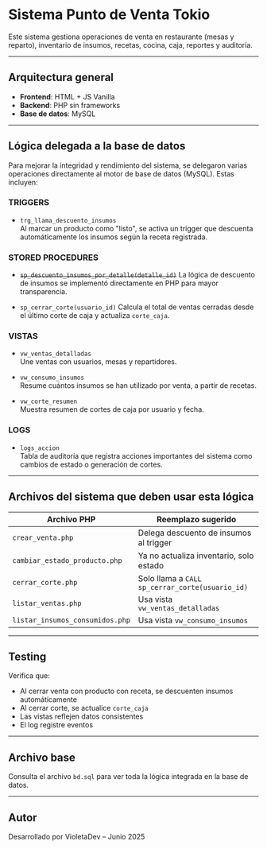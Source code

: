 
#  Sistema Punto de Venta Tokio

Este sistema gestiona operaciones de venta en restaurante (mesas y reparto), inventario de insumos, recetas, cocina, caja, reportes y auditoría.

---

##  Arquitectura general

- **Frontend**: HTML + JS Vanilla
- **Backend**: PHP sin frameworks
- **Base de datos**: MySQL

---

##  Lógica delegada a la base de datos

Para mejorar la integridad y rendimiento del sistema, se delegaron varias operaciones directamente al motor de base de datos (MySQL). Estas incluyen:

###  TRIGGERS

- `trg_llama_descuento_insumos`  
  Al marcar un producto como "listo", se activa un trigger que descuenta automáticamente los insumos según la receta registrada.

###  STORED PROCEDURES

- ~~`sp_descuento_insumos_por_detalle(detalle_id)`~~
  La lógica de descuento de insumos se implementó directamente en PHP para
  mayor transparencia.

- `sp_cerrar_corte(usuario_id)`
  Calcula el total de ventas cerradas desde el último corte de caja y actualiza `corte_caja`.

###  VISTAS

- `vw_ventas_detalladas`  
  Une ventas con usuarios, mesas y repartidores.

- `vw_consumo_insumos`  
  Resume cuántos insumos se han utilizado por venta, a partir de recetas.

- `vw_corte_resumen`  
  Muestra resumen de cortes de caja por usuario y fecha.

###  LOGS

- `logs_accion`  
  Tabla de auditoría que registra acciones importantes del sistema como cambios de estado o generación de cortes.

---

##  Archivos del sistema que deben usar esta lógica

| Archivo PHP | Reemplazo sugerido |
|-------------|--------------------|
| `crear_venta.php` | Delega descuento de insumos al trigger |
| `cambiar_estado_producto.php` | Ya no actualiza inventario, solo estado |
| `cerrar_corte.php` | Solo llama a `CALL sp_cerrar_corte(usuario_id)` |
| `listar_ventas.php` | Usa vista `vw_ventas_detalladas` |
| `listar_insumos_consumidos.php` | Usa vista `vw_consumo_insumos` |

---

##  Testing

Verifica que:

- Al cerrar venta con producto con receta, se descuenten insumos automáticamente
- Al cerrar corte, se actualice `corte_caja`
- Las vistas reflejen datos consistentes
- El log registre eventos

---

##  Archivo base

Consulta el archivo `bd.sql` para ver toda la lógica integrada en la base de datos.

---

##  Autor

Desarrollado por VioletaDev – Junio 2025
